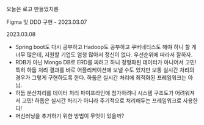 오늘은 로고 만들었지롱

Figma 및 DDD 구현 - 2023.03.07


2023.03.08
- Spring boot도 다시 공부하고 Hadoop도 공부하고 쿠버네티스도 해야 하니 할 게 너무 많은데, 지원할 기업도 엄청 많아서 정신이 없다. 우선순위에 따라서 잘하자.
- RDB가 아닌 Mongo DB로 ERD를 짜려고 하니 정형화된 데이터가 아니어서 고민! 특히 하둡 처리 결과를 바로 어플리케이션에 보낼 수도 있지만 보통 실시간 처리의 경우가 그렇게 구현하도록 한다. 하둡은 실시간 처리에 최적화된 프레임워크는 아님.
- 하둡 분산처리를 데이터 처리 파이프라인에 첨가하려니 시스템 구조도가 어려워져서 고민! 하둡은 실시간 처리가 아니라 주기적으로 처리해두는 프레임워크로 사용한다!
- 머신러닝을 추가하기 위한 방법이 무엇이 있을까?